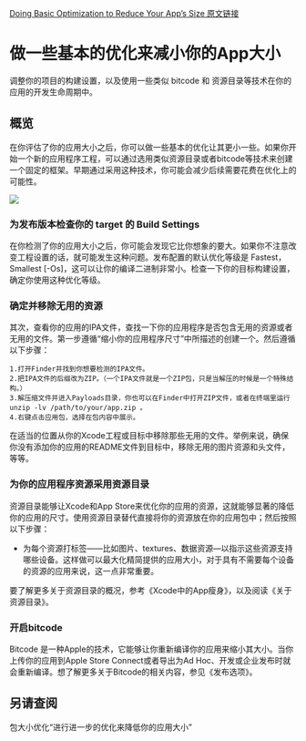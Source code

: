 [Doing Basic Optimization to Reduce Your App’s Size 原文链接](https://developer.apple.com/documentation/xcode/reducing_your_app_s_size/doing_basic_optimization_to_reduce_your_app_s_size?language=objc)

# 做一些基本的优化来减小你的App大小

调整你的项目的构建设置，以及使用一些类似 bitcode 和 资源目录等技术在你的应用的开发生命周期中。

## 概览

在你评估了你的应用大小之后，你可以做一些基本的优化让其更小一些。如果你开始一个新的应用程序工程，可以通过选用类似资源目录或者bitcode等技术来创建一个固定的框架。早期通过采用这种技术，你可能会减少后续需要花费在优化上的可能性。  

![](https://docs-assets.developer.apple.com/published/03e280493c/dda8528d-7847-4b50-9d84-95b0fa7cc696.png)

### 为发布版本检查你的 target 的 Build Settings

在你检测了你的应用大小之后，你可能会发现它比你想象的要大。如果你不注意改变工程设置的话，就可能发生这种问题。发布配置的默认优化等级是 Fastest，Smallest [-Os]，这可以让你的编译二进制非常小。检查一下你的目标构建设置，确定你使用这种优化等级。

### 确定并移除无用的资源

其次，查看你的应用的IPA文件，查找一下你的应用程序是否包含无用的资源或者无用的文件。第一步遵循“缩小你的应用程序尺寸”中所描述的创建一个。然后遵循以下步骤：  
	
	1.打开Finder并找到你想要检测的IPA文件。
	2.把IPA文件的后缀改为ZIP。（一个IPA文件就是一个ZIP包，只是当解压的时候是一个特殊结构。）
	3.解压缩文件并进入Payloads目录，你也可以在Finder中打开ZIP文件，或者在终端里运行 unzip -lv /path/to/your/app.zip 。
	4.右键点击应用包，选择在包内容中展示。

在适当的位置从你的Xcode工程或目标中移除那些无用的文件。举例来说，确保你没有添加你的应用的README文件到目标中，移除无用的图片资源和头文件，等等。

### 为你的应用程序资源采用资源目录

资源目录能够让Xcode和App Store来优化你的应用的资源，这就能够显著的降低你的应用的尺寸。使用资源目录替代直接将你的资源放在你的应用包中；然后按照以下步骤：  

* 为每个资源打标签——比如图片、textures、数据资源—以指示这些资源支持哪些设备。这样做可以最大化精简提供的应用大小，对于具有不需要每个设备的资源的应用来说，这一点非常重要。

要了解更多关于资源目录的概况，参考《Xcode中的App瘦身》，以及阅读《关于资源目录》。

### 开启bitcode

Bitcode 是一种Apple的技术，它能够让你重新编译你的应用来缩小其大小。当你上传你的应用到Apple Store Connect或者导出为Ad Hoc、开发或企业发布时就会重新编译。想了解更多关于Bitcode的相关内容，参见《发布选项》。

## 另请查阅

包大小优化“进行进一步的优化来降低你的应用大小”